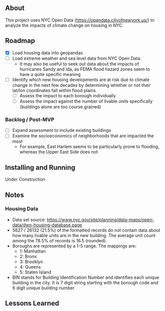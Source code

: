 ## About

This project uses NYC Open Data (https://opendata.cityofnewyork.us/) to analyze the impacts of climate change on housing in NYC.

## Roadmap

- [x] Load housing data into geopandas
- [ ] Load extreme weather and sea level data from NYC Open Data.
  - It may also be useful to seek out data about the impacts of hurricanes Sandy and Ida, as FEMA flood hazard zones seem to have a quite specific meaning
- [ ] Identify which new housing developments are at risk due to climate change in the next few decades by determining whether or not their lat/lon coordinates fall within flood plains
  - [ ] Assess the impact to each borough individually
  - [ ] Assess the impact against the number of livable units specifically (buildings alone are too course grained)

### Backlog / Post-MVP 
- [ ] Expand assessment to include existing buildings
- [ ] Examine the socioeconomics of neighborhoods that are impacted the most
  - For example, East Harlem seems to be particularly prone to flooding, whereas the Upper East Side does not

## Installing and Running

Under Construction

## Notes

### Housing Data

- Data set source: https://www.nyc.gov/site/planning/data-maps/open-data/dwn-housing-database.page
- 5627 / 26132 (21.5%) of the formatted records do not contain data about how many livable units are in the new building. The average unit count among the 78.5% of records is 16.5 (rounded).
- Boroughs are represented by a 1-5 range. The mappings are:
  - 1: Manhattan
  - 2: Bronx
  - 3: Brooklyn
  - 4: Queens
  - 5: Staten Island
- BIN stands for Building Identification Number and identifies each unique building in the city. It is 7 digit string starting with the borough code and 6 digit unique building number

## Lessons Learned

